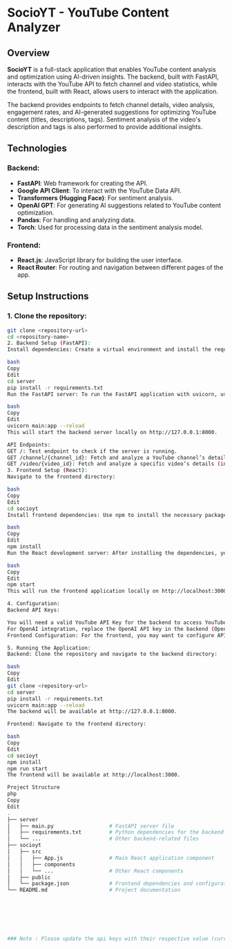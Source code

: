 # SocioYT - YouTube Content Analyzer

## Overview

**SocioYT** is a full-stack application that enables YouTube content analysis and optimization using AI-driven insights. The backend, built with FastAPI, interacts with the YouTube API to fetch channel and video statistics, while the frontend, built with React, allows users to interact with the application.

The backend provides endpoints to fetch channel details, video analysis, engagement rates, and AI-generated suggestions for optimizing YouTube content (titles, descriptions, tags). Sentiment analysis of the video's description and tags is also performed to provide additional insights.

## Technologies

### Backend:
- **FastAPI**: Web framework for creating the API.
- **Google API Client**: To interact with the YouTube Data API.
- **Transformers (Hugging Face)**: For sentiment analysis.
- **OpenAI GPT**: For generating AI suggestions related to YouTube content optimization.
- **Pandas**: For handling and analyzing data.
- **Torch**: Used for processing data in the sentiment analysis model.

### Frontend:
- **React.js**: JavaScript library for building the user interface.
- **React Router**: For routing and navigation between different pages of the app.



## Setup Instructions

### 1. Clone the repository:
```bash
git clone <repository-url>
cd <repository-name>
2. Backend Setup (FastAPI):
Install dependencies: Create a virtual environment and install the required Python packages from requirements.txt:

bash
Copy
Edit
cd server
pip install -r requirements.txt
Run the FastAPI server: To run the FastAPI application with uvicorn, use the following command:

bash
Copy
Edit
uvicorn main:app --reload
This will start the backend server locally on http://127.0.0.1:8000.

API Endpoints:
GET /: Test endpoint to check if the server is running.
GET /channel/{channel_id}: Fetch and analyze a YouTube channel’s details (including engagement rate and top videos).
GET /video/{video_id}: Fetch and analyze a specific video’s details (including sentiment analysis and AI-generated suggestions).
3. Frontend Setup (React):
Navigate to the frontend directory:

bash
Copy
Edit
cd socioyt
Install frontend dependencies: Use npm to install the necessary packages:

bash
Copy
Edit
npm install
Run the React development server: After installing the dependencies, you can start the React frontend using:

bash
Copy
Edit
npm start
This will run the frontend application locally on http://localhost:3000.

4. Configuration:
Backend API Keys:

You will need a valid YouTube API Key for the backend to access YouTube data. Replace the API_KEY variable in the backend with your own API key.
For OpenAI integration, replace the OpenAI API key in the backend (OpenAI(api_key='YOUR_API_KEY')).
Frontend Configuration: For the frontend, you may want to configure API endpoints in a .env file or directly in your frontend code where API requests are made.

5. Running the Application:
Backend: Clone the repository and navigate to the backend directory:

bash
Copy
Edit
git clone <repository-url>
cd server
pip install -r requirements.txt
uvicorn main:app --reload
The backend will be available at http://127.0.0.1:8000.

Frontend: Navigate to the frontend directory:

bash
Copy
Edit
cd socioyt
npm install
npm run start
The frontend will be available at http://localhost:3000.

Project Structure
php
Copy
Edit
.
├── server
│   ├── main.py                  # FastAPI server file
│   ├── requirements.txt         # Python dependencies for the backend
│   └── ...                      # Other backend-related files
├── socioyt
│   ├── src
│   │   ├── App.js               # Main React application component
│   │   ├── components
│   │   └── ...                  # Other React components
│   ├── public
│   └── package.json             # Frontend dependencies and configuration
└── README.md                    # Project documentation







### Note : Please update the api keys with their respective value (currently hardcoded)









